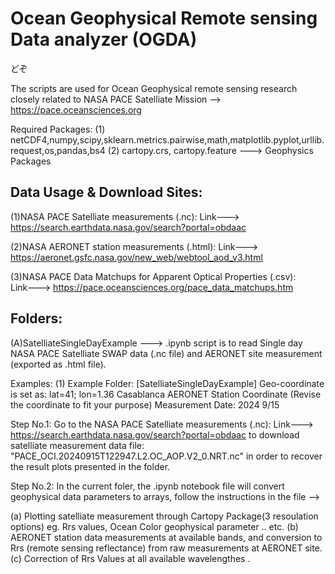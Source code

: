 # Ocean Geophysical Remote sensing Data analyzer (OGDA)
どぞ

The scripts are used for Ocean Geophysical remote sensing research closely related to NASA PACE Satelliate Mission --> https://pace.oceansciences.org


Required Packages: 
(1) netCDF4,numpy,scipy,sklearn.metrics.pairwise,math,matplotlib.pyplot,urllib.request,os,pandas,bs4
(2) cartopy.crs, cartopy.feature ---> Geophysics Packages

## Data Usage & Download Sites:

(1)NASA PACE Satelliate measurements (.nc): 
Link--->  https://search.earthdata.nasa.gov/search?portal=obdaac

(2)NASA AERONET station measurements (.html): 
Link---> https://aeronet.gsfc.nasa.gov/new_web/webtool_aod_v3.html

(3)NASA PACE Data Matchups for Apparent Optical Properties (.csv):  
Link---> https://pace.oceansciences.org/pace_data_matchups.htm


## Folders:

(A)SatelliateSingleDayExample ---> .ipynb script is to read Single day NASA PACE Satelliate SWAP data (.nc file) and AERONET site measurement (exported as .html file).

  Examples:
  (1) Example Folder: [SatelliateSingleDayExample]
  Geo-coordinate is set as:  lat=41; lon=1.36
  Casablanca AERONET Station Coordinate (Revise the coordinate to fit your  purpose) Measurement Date:  2024 9/15

  Step No.1:
  Go to the NASA PACE Satelliate measurements (.nc): Link--->  https://search.earthdata.nasa.gov/search?portal=obdaac to      download satelliate measurement data file: "PACE_OCI.20240915T122947.L2.OC_AOP.V2_0.NRT.nc" in order to recover the     result   plots presented in the folder.

  Step No.2:
  In the current foler, the .ipynb notebook file will convert geophysical data parameters to arrays, follow the instructions in the file -->
  
  (a) Plotting satelliate measurement through Cartopy Package(3 resoulation options) eg. Rrs values, Ocean Color geophysical parameter .. etc.
  (b) AERONET station data measurements at available bands, and conversion to Rrs (remote sensing reflectance) from raw measurements at AERONET site.
  (c) Correction of Rrs Values at all available wavelengthes .


